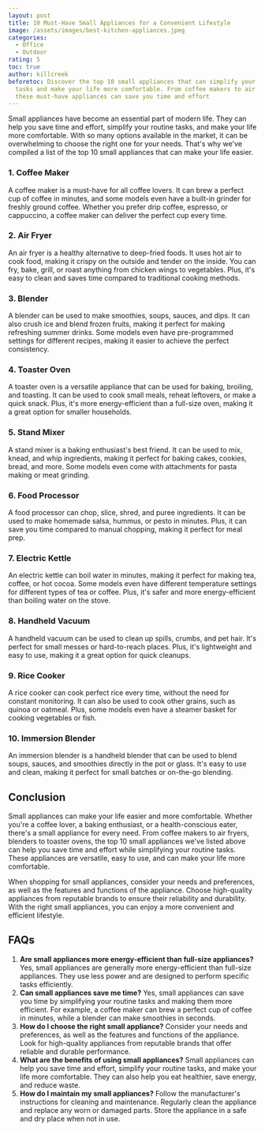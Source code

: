 ```yaml
---
layout: post
title: 10 Must-Have Small Appliances for a Convenient Lifestyle
image: /assets/images/best-kitchen-appliances.jpeg
categories:
  - Office
  - Outdoor
rating: 5
toc: true
author: killcreek
beforetoc: Discover the top 10 small appliances that can simplify your routine
  tasks and make your life more comfortable. From coffee makers to air fryers,
  these must-have appliances can save you time and effort
---
```


Small appliances have become an essential part of modern life. They can help you save time and effort, simplify your routine tasks, and make your life more comfortable. With so many options available in the market, it can be overwhelming to choose the right one for your needs. That's why we've compiled a list of the top 10 small appliances that can make your life easier.

### 1. Coffee Maker

A coffee maker is a must-have for all coffee lovers. It can brew a perfect cup of coffee in minutes, and some models even have a built-in grinder for freshly ground coffee. Whether you prefer drip coffee, espresso, or cappuccino, a coffee maker can deliver the perfect cup every time.

### 2. Air Fryer

An air fryer is a healthy alternative to deep-fried foods. It uses hot air to cook food, making it crispy on the outside and tender on the inside. You can fry, bake, grill, or roast anything from chicken wings to vegetables. Plus, it's easy to clean and saves time compared to traditional cooking methods.

### 3. Blender

A blender can be used to make smoothies, soups, sauces, and dips. It can also crush ice and blend frozen fruits, making it perfect for making refreshing summer drinks. Some models even have pre-programmed settings for different recipes, making it easier to achieve the perfect consistency.

### 4. Toaster Oven

A toaster oven is a versatile appliance that can be used for baking, broiling, and toasting. It can be used to cook small meals, reheat leftovers, or make a quick snack. Plus, it's more energy-efficient than a full-size oven, making it a great option for smaller households.

### 5. Stand Mixer

A stand mixer is a baking enthusiast's best friend. It can be used to mix, knead, and whip ingredients, making it perfect for baking cakes, cookies, bread, and more. Some models even come with attachments for pasta making or meat grinding.

### 6. Food Processor

A food processor can chop, slice, shred, and puree ingredients. It can be used to make homemade salsa, hummus, or pesto in minutes. Plus, it can save you time compared to manual chopping, making it perfect for meal prep.

### 7. Electric Kettle

An electric kettle can boil water in minutes, making it perfect for making tea, coffee, or hot cocoa. Some models even have different temperature settings for different types of tea or coffee. Plus, it's safer and more energy-efficient than boiling water on the stove.

### 8. Handheld Vacuum

A handheld vacuum can be used to clean up spills, crumbs, and pet hair. It's perfect for small messes or hard-to-reach places. Plus, it's lightweight and easy to use, making it a great option for quick cleanups.

### 9. Rice Cooker

A rice cooker can cook perfect rice every time, without the need for constant monitoring. It can also be used to cook other grains, such as quinoa or oatmeal. Plus, some models even have a steamer basket for cooking vegetables or fish.

### 10. Immersion Blender

An immersion blender is a handheld blender that can be used to blend soups, sauces, and smoothies directly in the pot or glass. It's easy to use and clean, making it perfect for small batches or on-the-go blending.

## Conclusion

Small appliances can make your life easier and more comfortable. Whether you're a coffee lover, a baking enthusiast, or a health-conscious eater, there's a small appliance for every need. From coffee makers to air fryers, blenders to toaster ovens, the top 10 small appliances we've listed above can help you save time and effort while simplifying your routine tasks. These appliances are versatile, easy to use, and can make your life more comfortable.

When shopping for small appliances, consider your needs and preferences, as well as the features and functions of the appliance. Choose high-quality appliances from reputable brands to ensure their reliability and durability. With the right small appliances, you can enjoy a more convenient and efficient lifestyle.

## FAQs

1. **Are small appliances more energy-efficient than full-size appliances?** Yes, small appliances are generally more energy-efficient than full-size appliances. They use less power and are designed to perform specific tasks efficiently.
2. **Can small appliances save me time?** Yes, small appliances can save you time by simplifying your routine tasks and making them more efficient. For example, a coffee maker can brew a perfect cup of coffee in minutes, while a blender can make smoothies in seconds.
3. **How do I choose the right small appliance?** Consider your needs and preferences, as well as the features and functions of the appliance. Look for high-quality appliances from reputable brands that offer reliable and durable performance.
4. **What are the benefits of using small appliances?** Small appliances can help you save time and effort, simplify your routine tasks, and make your life more comfortable. They can also help you eat healthier, save energy, and reduce waste.
5. **How do I maintain my small appliances?** Follow the manufacturer's instructions for cleaning and maintenance. Regularly clean the appliance and replace any worn or damaged parts. Store the appliance in a safe and dry place when not in use.
